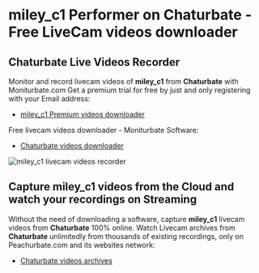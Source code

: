 # miley_c1 Performer on Chaturbate - Free LiveCam videos downloader

## Chaturbate Live Videos Recorder

Monitor and record livecam videos of **miley_c1** from **Chaturbate** with Moniturbate.com
Get a premium trial for free by just and only registering with your Email address:
* [miley_c1 Premium videos downloader](https://moniturbate.com/request-demo-licence-key.html)

Free livecam videos downloader - Moniturbate Software:
* [Chaturbate videos downloader](https://moniturbate.com/moniturbate-download-software.html)

![miley_c1 livecam videos recorder](https://peachurnet.com/templates/moniturbate-software.png)


## Capture miley_c1 videos from the Cloud and watch your recordings on Streaming

Without the need of downloading a software, capture **miley_c1** livecam videos from **Chaturbate** 100% online.
Watch Livecam archives from **Chaturbate** unlimitedly from thousands of existing recordings, only on Peachurbate.com and its websites network:
* [Chaturbate videos archives](https://peachurnet.com/)
